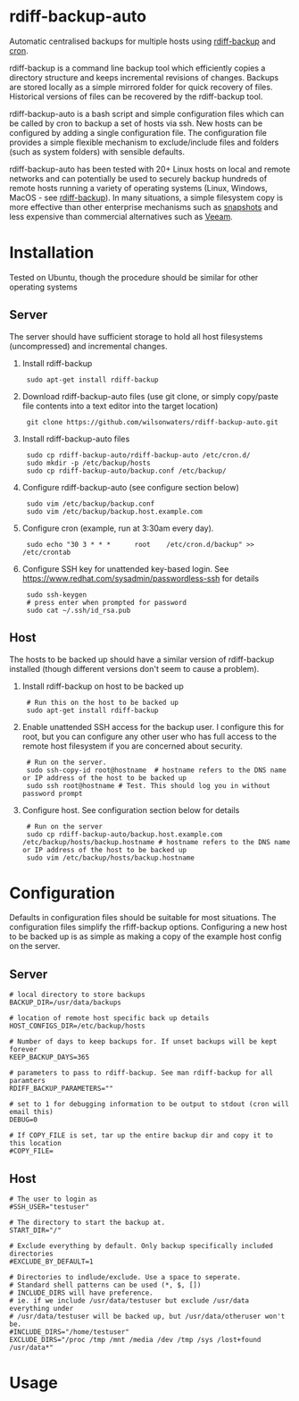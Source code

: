 # rdiff-backup-auto
Automatic centralised backups for multiple hosts using [rdiff-backup](https://github.com/rdiff-backup/rdiff-backup) and [cron](https://en.wikipedia.org/wiki/Cron).

rdiff-backup is a command line backup tool which efficiently copies a directory structure and keeps incremental revisions of changes. Backups are stored locally as a simple mirrored folder for quick recovery of files. Historical versions of files can be recovered by the rdiff-backup tool.

rdiff-backup-auto is a bash script and simple configuration files which can be called by cron to backup a set of hosts via ssh. New hosts can be configured by adding a single configuration file. The configuration file provides a simple flexible mechanism to exclude/include files and folders (such as system folders) with sensible defaults.

rdiff-backup-auto has been tested with 20+ Linux hosts on local and remote networks and can potentially be used to securely backup hundreds of remote hosts running a variety of operating systems (Linux, Windows, MacOS - see [rdiff-backup](https://github.com/rdiff-backup/rdiff-backup)). In many situations, a simple filesystem copy is more effective than other enterprise mechanisms such as [snapshots](https://en.wikipedia.org/wiki/Snapshot_(computer_storage)) and less expensive than commercial alternatives such as [Veeam](https://www.veeam.com/).

# Installation

Tested on Ubuntu, though the procedure should be similar for other operating systems

## Server

The server should have sufficient storage to hold all host filesystems (uncompressed) and incremental changes.

1. Install rdiff-backup

        sudo apt-get install rdiff-backup
1. Download rdiff-backup-auto files (use git clone, or simply copy/paste file contents into a text editor into the target location)

        git clone https://github.com/wilsonwaters/rdiff-backup-auto.git     
1. Install rdiff-backup-auto files

        sudo cp rdiff-backup-auto/rdiff-backup-auto /etc/cron.d/
        sudo mkdir -p /etc/backup/hosts
        sudo cp rdiff-backup-auto/backup.conf /etc/backup/
1. Configure rdiff-backup-auto (see configure section below)

        sudo vim /etc/backup/backup.conf
        sudo vim /etc/backup/backup.host.example.com
1. Configure cron (example, run at 3:30am every day).

        sudo echo "30 3 * * *      root    /etc/cron.d/backup" >> /etc/crontab
1. Configure SSH key for unattended key-based login. See https://www.redhat.com/sysadmin/passwordless-ssh for details

        sudo ssh-keygen
        # press enter when prompted for password
        sudo cat ~/.ssh/id_rsa.pub
## Host

The hosts to be backed up should have a similar version of rdiff-backup installed (though different versions don't seem to cause a problem).

1. Install rdiff-backup on host to be backed up

        # Run this on the host to be backed up
        sudo apt-get install rdiff-backup
1. Enable unattended SSH access for the backup user. I configure this for root, but you can configure any other user who has full access to the remote host filesystem if you are concerned about security.

        # Run on the server.
        sudo ssh-copy-id root@hostname  # hostname refers to the DNS name or IP address of the host to be backed up
        sudo ssh root@hostname # Test. This should log you in without password prompt
1. Configure host. See configuration section below for details

        # Run on the server
        sudo cp rdiff-backup-auto/backup.host.example.com /etc/backup/hosts/backup.hostname # hostname refers to the DNS name or IP address of the host to be backed up
        sudo vim /etc/backup/hosts/backup.hostname
# Configuration

Defaults in configuration files should be suitable for most situations. The configuration files simplify the rfiff-backup options. Configuring a new host to be backed up is as simple as making a copy of the example host config on the server.

## Server

```
# local directory to store backups
BACKUP_DIR=/usr/data/backups

# location of remote host specific back up details
HOST_CONFIGS_DIR=/etc/backup/hosts

# Number of days to keep backups for. If unset backups will be kept forever
KEEP_BACKUP_DAYS=365

# parameters to pass to rdiff-backup. See man rdiff-backup for all paramters
RDIFF_BACKUP_PARAMETERS=""

# set to 1 for debugging information to be output to stdout (cron will email this)
DEBUG=0

# If COPY_FILE is set, tar up the entire backup dir and copy it to this location
#COPY_FILE=

```

## Host

```
# The user to login as
#SSH_USER="testuser"

# The directory to start the backup at.
START_DIR="/"

# Exclude everything by default. Only backup specifically included directories
#EXCLUDE_BY_DEFAULT=1

# Directories to indlude/exclude. Use a space to seperate. 
# Standard shell patterns can be used (*, $, [])
# INCLUDE_DIRS will have preference.
# ie. if we include /usr/data/testuser but exclude /usr/data everything under
# /usr/data/testuser will be backed up, but /usr/data/otheruser won't be.
#INCLUDE_DIRS="/home/testuser"
EXCLUDE_DIRS="/proc /tmp /mnt /media /dev /tmp /sys /lost+found /usr/data*"
```

# Usage
